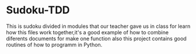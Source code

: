 # Sudoku-TDD
This is sudoku divided in modules that our teacher gave us in class for learn how this files work together,it's a good example of how to combine 
diferents documents for make one function also this project contains good routines of how to programm in Python.
